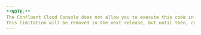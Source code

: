 ```yaml
---
**NOTE:**
The Confluent Cloud Console does not allow you to execute this code in the ksqlDB editor as a single block.
This limitation will be removed in the next release, but until then, copy and paste each statement into the editor and execute them one at a time.
---
```

